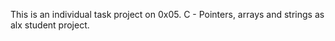 This is an individual task project on 0x05. C - Pointers, arrays and strings as alx student project.
